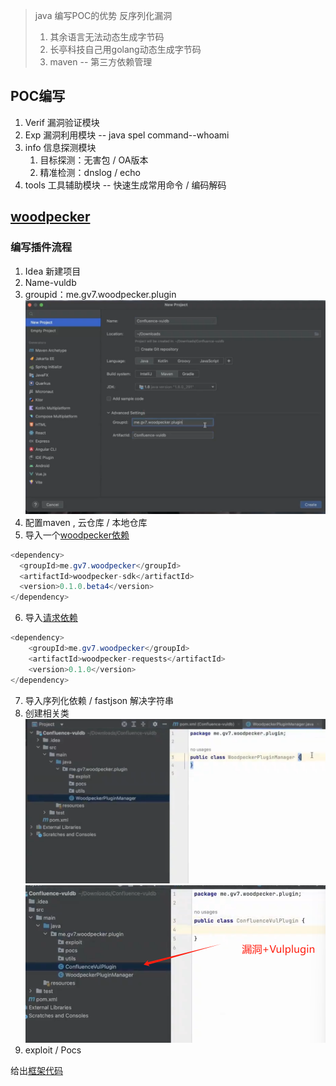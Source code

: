 > java 编写POC的优势
> 反序列化漏洞
> 1. 其余语言无法动态生成字节码
> 2. 长亭科技自己用golang动态生成字节码
> 3. maven -- 第三方依赖管理


## POC编写

1. Verif 漏洞验证模块
2. Exp  漏洞利用模块 -- java spel command--whoami
3. info  信息探测模块
	1. 目标探测：无害包 / OA版本
	2. 精准检测：dnslog  /  echo
4. tools 工具辅助模块 -- 快速生成常用命令 / 编码解码


## [woodpecker](https://github.com/woodpecker-framework/woodpecker-framework-release)

### 编写插件流程
1. Idea 新建项目
2. Name-vuldb
3. groupid：me.gv7.woodpecker.plugin ![](media/Pasted%20image%2020240518140245.png)
4. 配置maven , 云仓库 / 本地仓库
5. 导入一个[woodpecker依赖](https://github.com/woodpecker-framework/woodpecker-sdk)
```java
<dependency>
  <groupId>me.gv7.woodpecker</groupId>
  <artifactId>woodpecker-sdk</artifactId>
  <version>0.1.0.beta4</version>
</dependency>
```
6. 导入[请求依赖](https://github.com/woodpecker-framework/woodpecker-requests)
```java
<dependency>
    <groupId>me.gv7.woodpecker</groupId>
    <artifactId>woodpecker-requests</artifactId>
    <version>0.1.0</version>
</dependency>
```
7. 导入序列化依赖 / fastjson 解决字符串
8. 创建相关类![](media/Pasted%20image%2020240518143718.png)  ![](media/Pasted%20image%2020240518143807.png)  
9. exploit / Pocs


给出[框架代码](media/All-vuldb.zip)